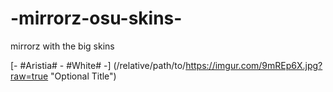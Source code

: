 # -mirrorz-osu-skins-

mirrorz with the big skins

[- #Aristia# - #White# -] (/relative/path/to/https://imgur.com/9mREp6X.jpg?raw=true "Optional Title")
